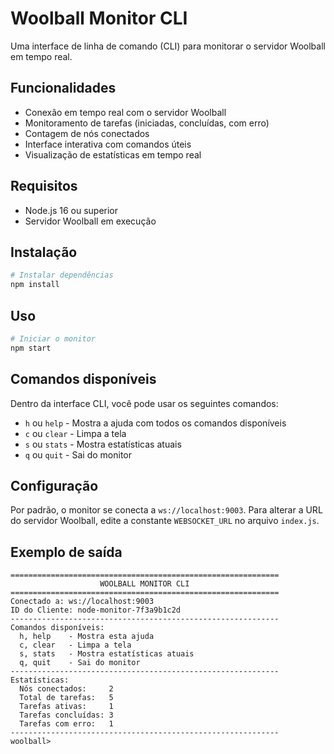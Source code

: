 # Woolball Monitor CLI

Uma interface de linha de comando (CLI) para monitorar o servidor Woolball em tempo real.

## Funcionalidades

- Conexão em tempo real com o servidor Woolball
- Monitoramento de tarefas (iniciadas, concluídas, com erro)
- Contagem de nós conectados
- Interface interativa com comandos úteis
- Visualização de estatísticas em tempo real

## Requisitos

- Node.js 16 ou superior
- Servidor Woolball em execução

## Instalação

```bash
# Instalar dependências
npm install
```

## Uso

```bash
# Iniciar o monitor
npm start
```

## Comandos disponíveis

Dentro da interface CLI, você pode usar os seguintes comandos:

- `h` ou `help` - Mostra a ajuda com todos os comandos disponíveis
- `c` ou `clear` - Limpa a tela
- `s` ou `stats` - Mostra estatísticas atuais
- `q` ou `quit` - Sai do monitor

## Configuração

Por padrão, o monitor se conecta a `ws://localhost:9003`. Para alterar a URL do servidor Woolball, edite a constante `WEBSOCKET_URL` no arquivo `index.js`.

## Exemplo de saída

```
============================================================
                    WOOLBALL MONITOR CLI                    
============================================================
Conectado a: ws://localhost:9003
ID do Cliente: node-monitor-7f3a9b1c2d
------------------------------------------------------------
Comandos disponíveis:
  h, help    - Mostra esta ajuda
  c, clear   - Limpa a tela
  s, stats   - Mostra estatísticas atuais
  q, quit    - Sai do monitor
------------------------------------------------------------
Estatísticas:
  Nós conectados:     2
  Total de tarefas:   5
  Tarefas ativas:     1
  Tarefas concluídas: 3
  Tarefas com erro:   1
------------------------------------------------------------
woolball> 
```